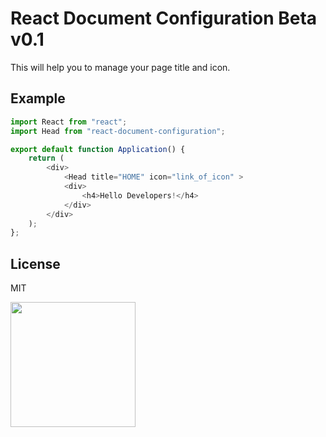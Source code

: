 # React Document Configuration Beta v0.1

This will help you to manage your page title and icon.

## Example
```javascript
import React from "react";
import Head from "react-document-configuration";

export default function Application() {
    return (
        <div>
            <Head title="HOME" icon="link_of_icon" >
            <div>
                <h4>Hello Developers!</h4>
            </div>
        </div>
    );
};
```

## License

MIT

<img align="left" height="200" src="https://scontent.fmnl4-2.fna.fbcdn.net/v/t1.0-9/139014994_111164540936157_1483980971661347400_n.png?_nc_cat=106&ccb=2&_nc_sid=09cbfe&_nc_eui2=AeEs5gV9eOYhJ0nWPpDQGI1e4I_b8S-54l_gj9vxL7niX9lCvHyUKBGYpuRB1eAp7DKB_3UfGpuJVV9hkWmukIdj&_nc_ohc=g_JogFRwkwAAX-kO-FT&_nc_ht=scontent.fmnl4-2.fna&oh=01da871e3f07387cea8a4a07fc5ed4d2&oe=603CCD84" />
